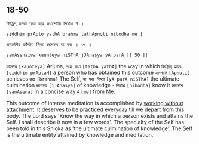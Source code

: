 ## 18-50


```shloka-sa
सिद्धिम् प्राप्तो यथा ब्रह्म तथाप्नोति निबोध मे ।
```
```shloka-sa-hk
siddhim prApto yathA brahma tathApnoti nibodha me |
```
```shloka-sa
समासेनैव कौन्तेय निष्ठा ज्ञानस्य या परा ॥ ५० ॥
```
```shloka-sa-hk
samAsenaiva kaunteya niSThA jJAnasya yA parA || 50 ||
```

`कौन्तेय` `[kaunteya]` Arjuna, `तथा यथा` `[tathA yathA]` the way in which `सिद्धिम् प्राप्तः` `[siddhim prAptaH]` a person who has obtained this outcome `आप्नोति` `[Apnoti]` achieves `ब्रह्म` `[brahma]` The Self, `या परा निष्ठा` `[yA parA niSThA]` the ultimate culmination `ज्ञानस्य` `[jJAnasya]` of knowledge - `निबोध` `[nibodha]` know it `समासेन` `[samAsena]` in a concise way `मे` `[me]` from Me.

This outcome of intense meditation is accomplished by [working without attachment](karmayOga_a_defn). It deserves to be practiced everyday till we depart from this body. 
The Lord says 'Know the way in which a person exists and attains the Self. I shall describe it now in a few words'. The specialty of the Self has been told in this Shloka as 'the ultimate culmination of knowledge'. The Self is the ultimate entity attained by knowledge and meditation.

